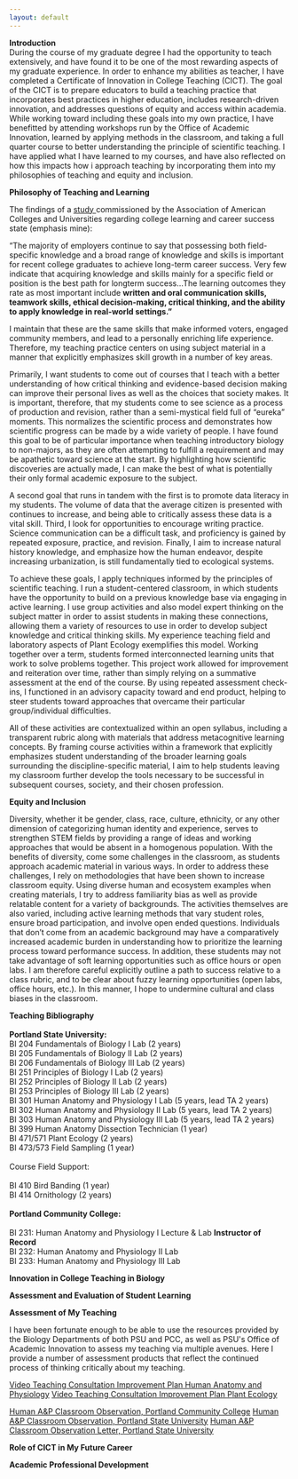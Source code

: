 ```yaml
---
layout: default
---
```


**Introduction**<br>
During the course of my graduate degree I had the opportunity to teach extensively, and have found it to be one of the most rewarding aspects of my graduate experience. 
In order to enhance my abilities as teacher, I have completed a Certificate of Innovation in College Teaching (CICT). The goal of the CICT is to prepare educators to build a 
teaching practice that incorporates best practices in higher education, includes research-driven innovation, and addresses questions of equity and access within academia. 
While working toward including these goals into my own practice, I have benefitted by attending workshops run by the Office of Academic Innovation, learned by applying methods in the
classroom, and taking a full quarter course to better understanding the principle of scientific teaching. I have applied what I have learned to my courses, and have also reflected on 
how this impacts how i approach teaching by incorporating them into my philosophies of teaching and equity and inclusion. 

**Philosophy of Teaching and Learning**

	
The findings of a <a href = "https://www.aacu.org/sites/default/files/files/LEAP/2015employerstudentsurvey.pdf">study </a> commissioned by the Association of American Colleges and Universities regarding college learning and career success state (emphasis mine):

“The majority of employers continue to say that possessing both field-specific knowledge and a broad range of knowledge and skills is important for recent college graduates to achieve long-term career success. Very few indicate that acquiring knowledge and skills mainly for a specific field or position is the best path for longterm success…The learning outcomes they rate as most important include **written and oral communication skills, teamwork skills, ethical decision-making, critical thinking, and the ability to apply knowledge in real-world settings.”**

I maintain that these are the same skills that make informed voters, engaged community members, and lead to a personally enriching life experience. Therefore, my teaching practice centers on using subject material in a manner that explicitly emphasizes skill growth in a number of key areas. 

Primarily, I want students to come out of courses that I teach with a better understanding of how critical thinking and evidence-based decision making can improve their personal lives as well as the choices that society makes. It is important, therefore, that my students come to see science as a process of production and revision, rather than a semi-mystical field full of “eureka” moments. This normalizes the scientific process and demonstrates how scientific progress can be made by a wide variety of people. I have found this goal to be of particular importance when teaching introductory biology to non-majors, as they are often attempting to fulfill a requirement and may be apathetic toward science at the start. By highlighting how scientific discoveries are actually made, I can make the best of what is potentially their only formal academic exposure to the subject. 

A second goal that runs in tandem with the first is to promote data literacy in my students. The volume of data that the average citizen is presented with continues to increase, and being able to critically assess these data is a vital skill. Third, I look for opportunities to encourage writing practice. Science communication can be a difficult task, and proficiency is gained by repeated exposure, practice, and revision. Finally, I aim to increase natural history knowledge, and emphasize how the human endeavor, despite increasing urbanization, is still fundamentally tied to ecological systems.

To achieve these goals, I apply techniques informed by the principles of scientific teaching. I run a student-centered classroom, in which students have the opportunity to build on a previous knowledge base via engaging in active learning. I use group activities and also model expert thinking on the subject matter in order to assist students in making these connections, allowing them a variety of resources to use in order to develop subject knowledge and critical thinking skills. My experience teaching field and laboratory aspects of Plant Ecology exemplifies this model. Working together over a term, students formed interconnected learning units that work to solve problems together. This project work allowed for improvement and reiteration over time, rather than simply relying on a summative assessment at the end of the course. By using repeated assessment check-ins, I functioned in an advisory capacity toward and end product, helping to steer students toward approaches that overcame their particular group/individual difficulties. 

All of these activities are contextualized within an open syllabus, including a transparent rubric along with materials that address metacognitive learning concepts. By framing course activities within a framework that explicitly emphasizes student understanding of the broader learning goals surrounding the discipline-specific material, I aim to help students leaving my classroom further develop the tools necessary to be successful in subsequent courses, society, and their chosen profession. 



**Equity and Inclusion**<br>

Diversity, whether it be gender, class, race, culture, ethnicity, or any other dimension of categorizing human identity and experience, serves to strengthen STEM fields by providing a range of ideas and working approaches that would be absent in a homogenous population. With the benefits of diversity, come some challenges in the classroom, as students approach academic material in various ways. In order to address these challenges, I rely on methodologies that have been shown to increase classroom equity. Using diverse human and ecosystem examples when creating materials, I try to address familiarity bias as well as provide relatable content for a variety of backgrounds. The activities themselves are also varied, including active learning methods that vary student roles, ensure broad participation, and involve open ended questions. Individuals that don’t come from an academic background may have a comparatively increased academic burden in understanding how to prioritize the learning process toward performance success. In addition, these students may not take advantage of soft learning opportunities such as office hours or open labs. I am therefore careful explicitly outline a path to success relative to a class rubric, and to be clear about fuzzy learning opportunities (open labs, office hours, etc.). In this manner, I hope to undermine cultural and class biases in the classroom.



**Teaching Bibliography**<br>
<br>
**Portland State University:**<br>
BI 204 Fundamentals of Biology I Lab (2 years)<br>
BI 205 Fundamentals of Biology II Lab (2 years)<br>
BI 206 Fundamentals of Biology III Lab (2 years)<br>
BI 251 Principles of Biology I Lab (2 years)<br>
BI 252 Principles of Biology II Lab (2 years)<br>
BI 253 Principles of Biology III Lab (2 years)<br>
BI 301 Human Anatomy and Physiology I Lab (5 years, lead TA 2 years) <br>
BI 302 Human Anatomy and Physiology II Lab (5 years, lead TA 2 years) <br>
BI 303 Human Anatomy and Physiology III Lab (5 years, lead TA 2 years) <br> 
BI 399 Human Anatomy Dissection Technician (1 year)<br>
BI 471/571 Plant Ecology (2 years)<br>
BI 473/573 Field Sampling (1 year)<br>
<br>
	Course Field Support:   <br>	
	BI 410 Bird Banding (1 year)<br>
	BI 414 Ornithology (2 years)<br>
	<br>
**Portland Community College:**<br>
<br>
BI 231: Human Anatomy and Physiology I Lecture & Lab **Instructor of Record**<br>
BI 232: Human Anatomy and Physiology II Lab<br>
BI 233: Human Anatomy and Physiology III Lab<br>

**Innovation in College Teaching in Biology**<br>

**Assessment and Evaluation of Student Learning**<br>

**Assessment of My Teaching**<br>

I have been fortunate enough to be able to use the resources provided by the Biology Departments of both PSU and PCC, as well as PSU's Office of Academic Innovation to assess my teaching via multiple avenues.
Here I provide a number of assessment products that reflect the continued process of thinking critically about my teaching.

[Video Teaching Consultation Improvement Plan Human Anatomy and Physiology](/ChmielewskiTIP1.pdf)
[Video Teaching Consultation Improvement Plan Plant Ecology](/ChmielewskiTIP2.pdf)

[Human A&P Classroom Observation, Portland Community College](Chmielewski_observation_PCC.pdf)
[Human A&P Classroom Observation, Portland State University](Chmielewski_observation_PSU.pdf)
[Human A&P Classroom Observation Letter, Portland State University](Chmielewski_observationletter_PSU.pdf)

**Role of CICT in My Future Career**<br>

**Academic Professional Development**<br>
